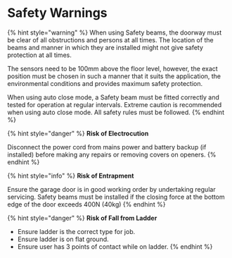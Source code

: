 # Safety Warnings

{% hint style="warning" %}
When using Safety beams, the doorway must be clear of all obstructions and persons at all times. The location of the beams and manner in which they are installed might not give safety protection at all times.

The sensors need to be 100mm above the floor level, however, the exact position must be chosen in such a manner that it suits the application, the environmental conditions and provides maximum safety protection.

When using auto close mode, a Safety beam must be fitted correctly and tested for operation at regular intervals. Extreme caution is recommended when using auto close mode. All safety rules must be followed.
{% endhint %}

{% hint style="danger" %}
**Risk of Electrocution**

Disconnect the power cord from mains power and battery backup (if installed) before making any repairs or removing covers on openers.
{% endhint %}

{% hint style="info" %}
**Risk of Entrapment**

Ensure the garage door is in good working order by undertaking regular servicing. Safety beams must be installed if the closing force at the bottom edge of the door exceeds 400N (40kg)
{% endhint %}

{% hint style="danger" %}
**Risk of Fall from Ladder**

* Ensure ladder is the correct type for job.
* Ensure ladder is on flat ground.
* Ensure user has 3 points of contact while on ladder.
{% endhint %}

